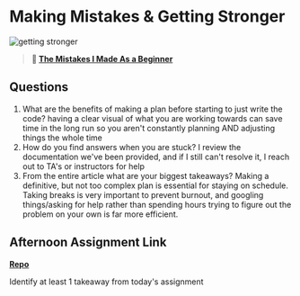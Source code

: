 # Making Mistakes & Getting Stronger

![getting stronger](https://bcw.blob.core.windows.net/public/img/lesson-images/js-bootcamp-logo.jpg)

> **📖 [The Mistakes I Made As a Beginner](https://codeworksacademy.com/fs-student-guide/resources/wk2/06-Coding-Mistakes)**

## Questions

1. What are the benefits of making a plan before starting to just write the code?
   having a clear visual of what you are working towards can save time in the long run so you aren't constantly planning AND adjusting things the whole time
2. How do you find answers when you are stuck?
   I review the documentation we've been provided, and if I still can't resolve it, I reach out to TA's or instructors for help
3. From the entire article what are your biggest takeaways?
   Making a definitive, but not too complex plan is essential for staying on schedule. Taking breaks is very important to prevent burnout, and googling things/asking for help rather than spending hours trying to figure out the problem on your own is far more efficient.

## Afternoon Assignment Link

**[Repo](https://github.com/TobyComon/BossFight)**

Identify at least 1 takeaway from today's assignment
